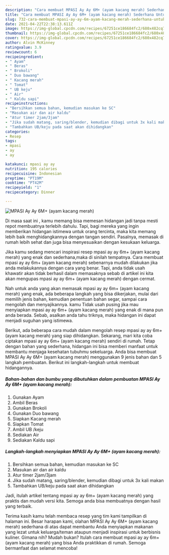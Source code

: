 ```yaml
---
description: "Cara membuat MPASI Ay Ay 6M+ (ayam kacang merah) Sederhana Untuk Jualan"
title: "Cara membuat MPASI Ay Ay 6M+ (ayam kacang merah) Sederhana Untuk Jualan"
slug: 732-cara-membuat-mpasi-ay-ay-6m-ayam-kacang-merah-sederhana-untuk-jualan
date: 2021-04-22T22:38:13.611Z
image: https://img-global.cpcdn.com/recipes/67251ce186684fc2/680x482cq70/mpasi-ay-ay-6m-ayam-kacang-merah-foto-resep-utama.jpg
thumbnail: https://img-global.cpcdn.com/recipes/67251ce186684fc2/680x482cq70/mpasi-ay-ay-6m-ayam-kacang-merah-foto-resep-utama.jpg
cover: https://img-global.cpcdn.com/recipes/67251ce186684fc2/680x482cq70/mpasi-ay-ay-6m-ayam-kacang-merah-foto-resep-utama.jpg
author: Alvin McKinney
ratingvalue: 3.9
reviewcount: 6
recipeingredient:
- " Ayam"
- " Beras"
- " Brokoli"
- " Duo bawang"
- " Kacang merah"
- " Tomat"
- " UB keju"
- " Air"
- " Kaldu sapi"
recipeinstructions:
- "Bersihkan semua bahan, kemudian masukan ke SC"
- "Masukan air dan air kaldu"
- "Atur timer 2jam/3jam"
- "Jika sudah matang, saring/blender, kemudian dibagi untuk 3x kali makan"
- "Tambahkan UB/keju pada saat akan dihidangkan"
categories:
- Resep
tags:
- mpasi
- ay
- ay

katakunci: mpasi ay ay 
nutrition: 195 calories
recipecuisine: Indonesian
preptime: "PT19M"
cooktime: "PT42M"
recipeyield: "1"
recipecategory: Dinner

---
```



![MPASI Ay Ay 6M+ (ayam kacang merah)](https://img-global.cpcdn.com/recipes/67251ce186684fc2/680x482cq70/mpasi-ay-ay-6m-ayam-kacang-merah-foto-resep-utama.jpg)

Di masa  saat ini , kamu memang bisa memesan hidangan jadi tanpa mesti repot membuatnya terlebih dahulu. Tapi, bagi mereka yang ingin memberikan hidangan istimewa untuk orang tercinta, maka kita memang lebih baik menghidangkannya dengan tangan sendiri. Pasalnya, memasak di rumah lebih sehat dan juga bisa menyesuaikan dengan kesukaan keluarga.

Jika kamu sedang mencari inspirasi resep mpasi ay ay 6m+ (ayam kacang merah) yang enak dan sederhana,maka di sinilah tempatnya. Cara membuat mpasi ay ay 6m+ (ayam kacang merah)  sebenarnya mudah dilakukan jika anda melakukannya dengan cara yang benar. Tapi, anda tidak usah khawatir akan tidak berhasil dalam memasaknya 
sebab di artikel ini kita akan mengupas mpasi ay ay 6m+ (ayam kacang merah) dengan cermat.  



Nah untuk anda yang akan memasak mpasi ay ay 6m+ (ayam kacang merah) yang enak, ada beberapa langkah yang bisa dikerjakan, mulai dari memilih jenis bahan, kemudian penentuan bahan segar, sampai cara mengolah dan menyajikannya. kamu Tidak usah pusing jika mau menyiapkan mpasi ay ay 6m+ (ayam kacang merah) yang enak di mana pun anda berada. Sebab, asalkan anda  tahu triknya, maka hidangan ini dapat menjadi suguhan yang istimewa.

Berikut, ada beberapa cara mudah dalam mengolah resep mpasi ay ay 6m+ (ayam kacang merah) yang siap dihidangkan. Sekarang, mari kita coba ciptakan mpasi ay ay 6m+ (ayam kacang merah) sendiri di rumah. Tetap dengan bahan yang sederhana, hidangan ini bisa memberi manfaat untuk membantu menjaga kesehatan tubuhmu sekeluarga. Anda bisa membuat MPASI Ay Ay 6M+ (ayam kacang merah) menggunakan 9 jenis bahan dan 5 langkah pembuatan. Berikut ini langkah-langkah untuk membuat hidangannya.

<!--inarticleads1-->

##### Bahan-bahan dan bumbu yang dibutuhkan dalam pembuatan MPASI Ay Ay 6M+ (ayam kacang merah):

1. Gunakan  Ayam
1. Ambil  Beras
1. Gunakan  Brokoli
1. Gunakan  Duo bawang
1. Siapkan  Kacang merah
1. Siapkan  Tomat
1. Ambil  UB /keju
1. Sediakan  Air
1. Sediakan  Kaldu sapi




<!--inarticleads2-->

##### Langkah-langkah menyiapkan MPASI Ay Ay 6M+ (ayam kacang merah):

1. Bersihkan semua bahan, kemudian masukan ke SC
1. Masukan air dan air kaldu
1. Atur timer 2jam/3jam
1. Jika sudah matang, saring/blender, kemudian dibagi untuk 3x kali makan
1. Tambahkan UB/keju pada saat akan dihidangkan




Jadi, itulah artikel tentang  mpasi ay ay 6m+ (ayam kacang merah)  yang praktis dan mudah versi kita. Semoga anda bisa membuatnya dengan hasil yang terbaik. 

Terima kasih kamu telah membaca resep yang tim kami tampilkan di halaman ini. Besar harapan kami, olahan  MPASI Ay Ay 6M+ (ayam kacang merah) sederhana di atas dapat membantu Anda menyiapkan makanan yang lezat untuk keluarga/teman ataupun menjadi inspirasi untuk berbisnis kuliner. Gimana nih? Mudah bukan? Itulah cara membuat mpasi ay ay 6m+ (ayam kacang merah) yang bisa Anda praktikkan di rumah. Semoga bermanfaat dan selamat mencoba!

